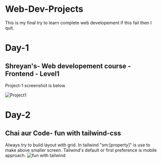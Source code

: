 # Web-Dev-Projects
This is my final try to learn complete web developement if this fail then I quit.

# Day-1
## Shreyan's- Web developement course - Frontend - Level1


 Project-1 screenshot is below

![Project1](https://github.com/PalSagar30/Web-Dev-Projects/assets/135932651/6fc0ea02-fa2f-465e-8a6e-86d713740b54)

# Day-2
## Chai aur Code- fun with tailwind-css 

Always try to build layout with grid. In tailwind "sm:[property]" is use to make above smaller screen. Tailwind's default or first preference is mobile approach.
![fun with tailwind](https://github.com/PalSagar30/Web-Dev-Projects/assets/135932651/ce92aed6-fc57-4e98-b7e5-313819202bbf)

